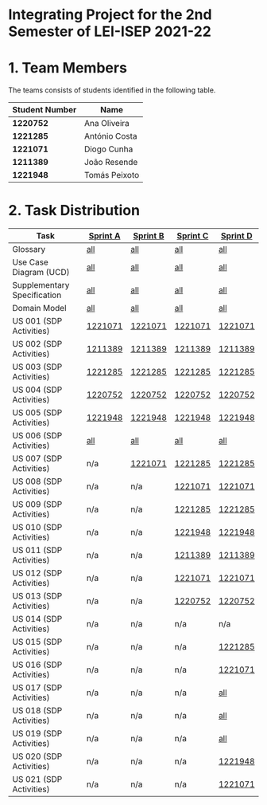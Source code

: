 # Integrating Project for the 2nd Semester of LEI-ISEP 2021-22

# 1. Team Members

The teams consists of students identified in the following table.

| Student Number | Name          |
|----------------|---------------|
| **1220752**    | Ana Oliveira  |
| **1221285**    | António Costa |
| **1221071**    | Diogo Cunha   |
| **1211389**    | João Resende  |
| **1221948**    | Tomás Peixoto |

# 2. Task Distribution ###

| Task                        | [Sprint A](sprintA/Readme.md)                                                   | [Sprint B](sprintB/Readme.md)                                                   | [Sprint C](sprintC/Readme.md)                                                   | [Sprint D](sprintD/Readme.md)                                                   |
|-----------------------------|---------------------------------------------------------------------------------|---------------------------------------------------------------------------------|---------------------------------------------------------------------------------|---------------------------------------------------------------------------------|
| Glossary                    | [all](sprintA/global-artifacts/glossary.md)                                     | [all](sprintB/global-artifacts/glossary.md)                                     | [all](sprintC/global-artifacts/glossary.md)                                     | [all](sprintD/global-artifacts/glossary.md)                                     |
| Use Case Diagram (UCD)      | [all](sprintA/global-artifacts/01.requirements-engineering/use-case-diagram.md) | [all](sprintB/global-artifacts/01.requirements-engineering/use-case-diagram.md) | [all](sprintC/global-artifacts/01.requirements-engineering/use-case-diagram.md) | [all](sprintD/global-artifacts/01.requirements-engineering/use-case-diagram.md) |
| Supplementary Specification | [all](sprintA/global-artifacts/supplementary-specification.md)                  | [all](sprintB/global-artifacts/supplementary-specification.md)                  | [all](sprintC/global-artifacts/supplementary-specification.md)                  | [all](sprintD/global-artifacts/supplementary-specification.md)                  |
| Domain Model                | [all](sprintA/global-artifacts/02.analysis/Readme.md)                           | [all](sprintB/global-artifacts/02.analysis/Readme.md)                           | [all](sprintC/global-artifacts/02.analysis/Readme.md)                           | [all](sprintD/global-artifacts/02.analysis/Readme.md)                           |
| US 001 (SDP Activities)     | [1221071](sprintA/us001/Readme.md)                                              | [1221071](sprintB/us001/Readme.md)                                              | [1221071](sprintC/us001/Readme.md)                                              | [1221071](sprintD/us001/Readme.md)                                              |
| US 002 (SDP Activities)     | [1211389](sprintA/us002/Readme.md)                                              | [1211389](sprintB/us002/Readme.md)                                              | [1211389](sprintC/us002/Readme.md)                                              | [1211389](sprintD/us002/Readme.md)                                              |
| US 003 (SDP Activities)     | [1221285](sprintA/us003/Readme.md)                                              | [1221285](sprintB/us003/Readme.md)                                              | [1221285](sprintC/us003/Readme.md)                                              | [1221285](sprintD/us003/Readme.md)                                              |
| US 004 (SDP Activities)     | [1220752](sprintA/us004/Readme.md)                                              | [1220752](sprintB/us004/Readme.md)                                              | [1220752](sprintC/us004/Readme.md)                                              | [1220752](sprintD/us004/Readme.md)                                              |
| US 005 (SDP Activities)     | [1221948](sprintA/us005/Readme.md)                                              | [1221948](sprintB/us005/Readme.md)                                              | [1221948](sprintC/us005/Readme.md)                                              | [1221948](sprintD/us005/Readme.md)                                              |
| US 006 (SDP Activities)     | [all](sprintA/us006/Readme.md)                                                  | [all](sprintB/us006/Readme.md)                                                  | [all](sprintC/us006/Readme.md)                                                  | [all](sprintD/us006/Readme.md)                                                  |
| US 007 (SDP Activities)     | n/a                                                                             | [1221071](sprintB/us007/Readme.md)                                              | [1221285](sprintC/us007/Readme.md)                                              | [1221285](sprintD/us007/Readme.md)                                              |
| US 008 (SDP Activities)     | n/a                                                                             | n/a                                                                             | [1221071](sprintC/us008/Readme.md)                                              | [1221071](sprintD/us008/Readme.md)                                              |
| US 009 (SDP Activities)     | n/a                                                                             | n/a                                                                             | [1221285](sprintC/us009/Readme.md)                                              | [1221285](sprintD/us009/Readme.md)                                              |
| US 010 (SDP Activities)     | n/a                                                                             | n/a                                                                             | [1221948](sprintC/us010/Readme.md)                                              | [1221948](sprintD/us010/Readme.md)                                              |
| US 011 (SDP Activities)     | n/a                                                                             | n/a                                                                             | [1211389](sprintC/us011/Readme.md)                                              | [1211389](sprintD/us011/Readme.md)                                              |
| US 012 (SDP Activities)     | n/a                                                                             | n/a                                                                             | [1221071](sprintC/us012/Readme.md)                                              | [1221071](sprintC/us012/Readme.md)                                              |
| US 013 (SDP Activities)     | n/a                                                                             | n/a                                                                             | [1220752](sprintC/us013/Readme.md)                                              | [1220752](sprintC/us013/Readme.md)                                              |
| US 014 (SDP Activities)     | n/a                                                                             | n/a                                                                             | n/a                                                                             | n/a                                                                             |
| US 015 (SDP Activities)     | n/a                                                                             | n/a                                                                             | n/a                                                                             | [1221285](sprintD/us015/Readme.md)                                              |
| US 016 (SDP Activities)     | n/a                                                                             | n/a                                                                             | n/a                                                                             | [1221071](sprintD/us016/Readme.md)                                              |
| US 017 (SDP Activities)     | n/a                                                                             | n/a                                                                             | n/a                                                                             | [all](sprintD/us017/Readme.md)                                                  |
| US 018 (SDP Activities)     | n/a                                                                             | n/a                                                                             | n/a                                                                             | [all](sprintD/us018/Readme.md)                                                  |
| US 019 (SDP Activities)     | n/a                                                                             | n/a                                                                             | n/a                                                                             | [all](sprintD/us019/Readme.md)                                                  |
| US 020 (SDP Activities)     | n/a                                                                             | n/a                                                                             | n/a                                                                             | [1221948](sprintD/us020/Readme.md)                                              |
| US 021 (SDP Activities)     | n/a                                                                             | n/a                                                                             | n/a                                                                             | [1221071](sprintD/us021/Readme.md)                                              |
